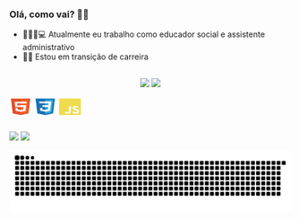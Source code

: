 ### Olá, como vai? 👋🏾


- 👨🏾‍💼💻 Atualmente eu trabalho como educador social e assistente administrativo
- 🤞🏾 Estou em transição de carreira

##


<div align="center">
  <a href="https://github.com/cleitonds"></a>
  <img height="140em" src="https://github-readme-stats.vercel.app/api?username=cleitonds&show_icons=true&theme=dark&include_all_commits=true&count_private=true"/>
  <img height="140em" src="https://github-readme-stats.vercel.app/api/top-langs/?username=cleitonds&layout=compact&langs_count=7&theme=dark"/>
</div>

  
  <div style="display: inline_block"><br>
    <img align="center" height="30" width="40" src="https://raw.githubusercontent.com/devicons/devicon/master/icons/html5/html5-original.svg">
    <img align="center" height="30" width="40" src="https://raw.githubusercontent.com/devicons/devicon/master/icons/css3/css3-original.svg">
    <img align="center" height="30" width="40" src="https://raw.githubusercontent.com/devicons/devicon/master/icons/javascript/javascript-plain.svg">
   </div>

  
  ##
  
  <div> 
    <a href="https://instagram.com/_cleitonds" target="_blank"><img src="https://img.shields.io/badge/-Instagram-%23E4405F?style=for-the-badge&logo=instagram&logoColor=white" target="_blank"></a>
    <a href = "mailto:cleitoonsccp@gmail.com"><img src="https://img.shields.io/badge/Gmail-D14836?style=for-the-badge&logo=gmail&logoColor=white" target="_blank"></a>
    
  </div>
  
   ![Snake animation](https://github.com/cleitonds/cleitonds/blob/output/github-contribution-grid-snake.svg)
 
